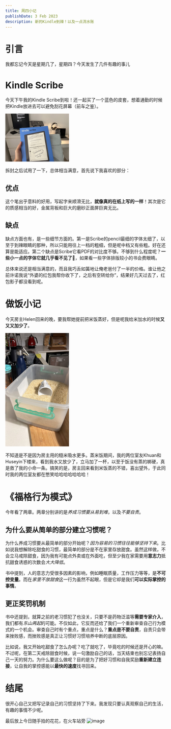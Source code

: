 ```yaml
---
title: 周四小记
publishDate: 3 Feb 2023
description: 新的Kindle到辣！以及一点流水账
---
```

# 引言

我都忘记今天是星期几了，星期四？今天发生了几件有趣的事儿

# Kindle Scribe

今天下午我的Kindle Scribe到啦！还一起买了一个蓝色的皮套，想着通勤的时候把Kindle放进去可以避免刮花屏幕（前车之鉴）。

<img width="200" alt="image" src="asset/kindle-scribe.jpeg">

拆封之后试用了一下，总体相当满意，首先说下我喜欢的部分：

## 优点

这个笔出乎意料的好用，写起字来顺滑无比，**就像真的在纸上写的一样**！其次是它的质感相当的好，金属背板和巨大的磨砂正面屏巨爽无比。

## 缺点

缺点方面也有，是一些细节方面的。第一是Scribe的pencil最细的字体太细了，以至于到辣眼睛的那种，所以只能用往上一档的粗细，但是呢中档又有些粗。好在还算是能适应。第二个缺点是Scribe它看PDF的对比度不够。不够到什么程度呢？**一些小一点的字体它就几乎看不见了**🙈，如果看一些字体排版较小的书会费眼睛。

总体来说还是相当满意的，而且我巧舌如簧地让俺老爸付了一半的价格。谁让他之前许诺我说“外婆的红包我帮你收下了，之后有空转给你”，结果好几天过去了，红包影子都没看到呢。

# 做饭小记

今天房主Helen回来的晚，要我帮她提前把米饭蒸好，但是呢我给米加水的时候**又又又加少了**。

<img width="200" alt="image" src="asset/rice-accident.jpeg">

不知道是不是因为房主用的糙米吸水更多。蒸米饭期间，我的两位室友Khuan和Huseyin下楼来，看到我水又放少了，立马加了一杯，以至于饭没有蒸的梆硬，真是救了我的小命一条。搞笑的是，房主回来看到米饭蒸的不错，喜出望外，于此同时我的两位室友都在憋笑哈哈哈哈哈哈哈！

# 《福格行为模式》

今年看了两章。两章分别讲的是*养成习惯要从易到难*，以及*不要自责*。

## 为什么要从简单的部分建立习惯呢？

为什么养成习惯要从最简单的部分开始呢？*因为容易的习惯往往能够坚持下来*。比如说我想解除吃甜食的习惯，最简单的部分是不在家里存放甜食。虽然这样做，不会立马戒除甜食，因为我有可能点外卖或在外面吃，但至少我在家需要用**意志力**抵抗甜食诱惑的次数会*大大降低*。

书中提到，人的意志力受很多因素的影响，例如睡眠质量，工作压力等等，是**不可控变量**。而在*家里不放甜食*这一行为虽然不起眼，但是它却是我们**可以实际掌控的事情**。

## 更正奖罚机制

书中还提到，就算之前的老习惯犯了也没关，只要不是药物泛滥等**需要专家介入**，我们都有*东山再起*的可能。不仅如此，它反而还给了我们一个重新审查自己行为模式的一个机会。审查自己时有个重点，重点是什么？**重点是不要自责**，自责只会带来挫败感，而挫败感是真正让习惯好习惯培养中断的底层原因。

比如说，我又开始吃甜食了怎么办呢？吃了就吃了，毕竟吃的时候还是开心的嘛。不过呢，在第二天戒除甜食时候，说一句激励自己的话，当天结束也别忘记表扬自己一天的努力。为什么要这么做呢？目的是为了把好习惯和自我奖励**重新建立连接**，让自我的掌控感能以**最快的速度**找寻回来。

# 结尾

很开心自己又把写记录自己的习惯坚持了下来。我发现只要认真观察自己的生活，有趣的事情不少呢。

最后放上今日随手拍的花花，在火车站旁
<img width="1219" alt="image" src="asset/follows.jpeg">
